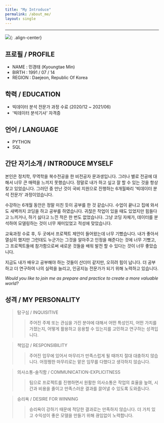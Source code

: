 ```yaml
---
title: "My Introduce"
permalink: /about_me/
layout: single
---
```



-----
![]({{site.baseurl}}/assets/images/profile.jpg){: .align-center}


**프로필 / PROFILE**
-----
- NAME : 민경태 (Kyoungtae Min)
- BIRTH : 1991 / 07 / 14
- REGION : Daejeon, Republic Of Korea


**학력 / EDUCATION**
-----
- 빅데이터 분석 전문가 과정 수료 (2020/12 ~ 2021/06)
- '빅데이터 분석기사' 자격증


**언어 / LANGUAGE**
-----
- PYTHON
- SQL


**간단 자기소개 / INTRODUCE MYSELF**
-----
본인은 정치학, 무역학을 복수전공을 한 비전공자 문과생입니다. 그러나 별로 전공에 대해서 너무 큰 매력을 느끼지 못했습니다. 정말로 내가 하고 싶고 잘 할 수 있는 것을 항상 찾고 있었습니다. 그러던 중 만난 것이 국비 지원으로 진행하는 6개월짜리 '빅데이터 분석 전문가' 과정이었습니다.

수강하는 6개월 동안은 정말 미친 듯이 공부를 한 것 같습니다. 수업이 끝나고 집에 와서도 새벽까지 코딩을 하고 공부를 하였습니다. 귀찮은 작업이 있을 때도 있었지만 힘들다고 느끼거나, 하기 싫다고 느낀 적은 한 번도 없었습니다. 그냥 코딩 자체가, 데이터를 분석하여 모델링하는 것이 너무 재미있었고 적성에 맞았습니다.

교육과정 수료 후, 두 곳에서 프로젝트 제안이 들어왔는데 너무 기뻤습니다. 내가 좋아서 열심히 했지만 그런데도 누군가는 그것을 알아주고 인정을 해준다는 것에 너무 기뻤고, 그 프로젝트들에 참가함으로써 새로운 것들을 배워 발전 할 수 있다는 것이 너무 좋았습니다.

지금도 내가 배우고 공부해야 하는 것들이 산더미 같지만, 오히려 힘이 납니다. 더 공부하고 더 연구하여 나의 실력을 늘리고, 인공지능 전문가가 되기 위해 노력하고 있습니다.

*Would you like to join me as prepare and practice to create a more valuable world?*


**성격 / MY PERSONALITY**
-----
> 탐구심 / INQUISITIVE
>> 주어진 주제 또는 관심을 가진 분야에 대해서 어떤 특성인지, 어떤 가치를 가졌는지, 어떻게 활용하고 응용할 수 있는지를 고민하고 연구하는 성격입니다.

> 책임감 / RESPONSIBILITY
>> 주어진 업무에 있어서 마무리가 만족스럽게 될 때까지 절대 대충하지 않습니다. 어정쩡한 마무리로는 맡은 임무를 다했다고 생각하지 않습니다.

> 의사소통-솔직함 / COMMUNICATION-EXPLICITNESS
>> 팀으로 프로젝트를 진행하면서 원활한 의사소통은 작업의 효율을 높여, 시간과 비용을 줄이고 만족스러운 결과를 끌어낼 수 있도록 도와줍니다.

> 승리욕 / DESIRE FOR WINNING
>> 승리욕이 강하기 때문에 적당한 결과로는 만족하지 않습니다. 더 가치 있고 수익성이 좋은 모델을 만들기 위해 끊임없이 노력합니다.